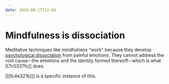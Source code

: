 ```yaml
---
date: 2020-09-17T13:04
---
```


# Mindfulness is dissociation

Meditative techniques like mindfulness "work" because they develop [psychological dissociation](https://en.wikipedia.org/wiki/Dissociation_(psychology)) from painful emotions. They cannot address the root cause--the emotions and the identity formed thereoff--which is what [[7c5337fc]] does.

[[[fc4e321b]]] is a specific instance of this.

